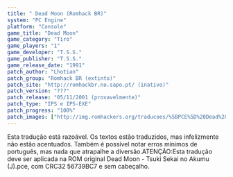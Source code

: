 ```yaml
---
title: " Dead Moon (Romhack BR)"
system: "PC Engine"
platform: "Console"
game_title: "Dead Moon"
game_category: "Tiro"
game_players: "1"
game_developer: "T.S.S."
game_publisher: "T.S.S."
game_release_date: "1991"
patch_author: "Lhotian"
patch_group: "Romhack BR (extinto)"
patch_site: "http://romhackbr.no.sapo.pt/ (inativo)"
patch_version: "???"
patch_release: "05/11/2001 (provavelmente)"
patch_type: "IPS e IPS-EXE"
patch_progress: "100%"
patch_images: ["http://img.romhackers.org/traducoes/%5BPCE%5D%20Dead%20Moon%20-%20Romhack%20BR%20-%201.png","http://img.romhackers.org/traducoes/%5BPCE%5D%20Dead%20Moon%20-%20Romhack%20BR%20-%202.png","http://img.romhackers.org/traducoes/%5BPCE%5D%20Dead%20Moon%20-%20Romhack%20BR%20-%203.png"]
---
```

Esta tradução está razoável. Os textos estão traduzidos, mas infelizmente não estão acentuados. Também é possível notar erros mínimos de português, mas nada que atrapalhe a diversão.ATENÇÃO:Esta tradução deve ser aplicada na ROM original Dead Moon - Tsuki Sekai no Akumu (J).pce, com CRC32 56739BC7 e sem cabeçalho.